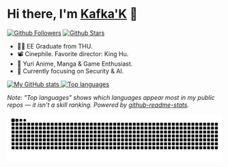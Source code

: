 # Hi there, I'm [Kafka'K](https://blog.yurich.me/) 👋

[![Github Followers](https://img.shields.io/github/followers/thuchenyusi?label=Follow&style=social)](https://github.com/thuchenyusi)
[![Github Stars](https://img.shields.io/github/stars/thuchenyusi?style=social)](https://github.com/thuchenyusi)

- 👨‍🎓 EE Graduate from THU.
- 📽️ Cinephile. Favorite director: King Hu.
- 👭 Yuri Anime, Manga & Game Enthusiast.
- 🤖 Currently focusing on Security & AI.  

<a href="https://github.com/anuraghazra/github-readme-stats">
  <img src="https://github-readme-stats.vercel.app/api?username=thuchenyusi&show_icons=true&include_all_commits=true&theme=transparent&hide_border=true&count_private=true" alt="My GitHub stats" />
</a>
<a href="https://github.com/anuraghazra/github-readme-stats">
  <img src="https://github-readme-stats.vercel.app/api/top-langs/?username=thuchenyusi&layout=compact&theme=transparent&hide_border=true" alt="Top languages" />
</a>

*Note: "Top languages" shows which languages appear most in my public repos — it isn’t a skill ranking. Powered by [github-readme-stats](https://github.com/anuraghazra/github-readme-stats).*

<picture>
  <source media="(prefers-color-scheme: dark)" srcset="https://raw.githubusercontent.com/thuchenyusi/snk/output/github-contribution-grid-snake-dark.svg">
  <source media="(prefers-color-scheme: light)" srcset="https://raw.githubusercontent.com/thuchenyusi/snk/output/github-contribution-grid-snake.svg">
  <img alt="github contribution grid snake animation" src="https://raw.githubusercontent.com/thuchenyusi/snk/output/github-contribution-grid-snake.svg">
</picture>
